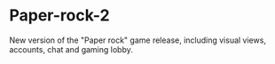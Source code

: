 # Paper-rock-2
New version of the "Paper rock" game release, including visual views, accounts, chat and gaming lobby.
